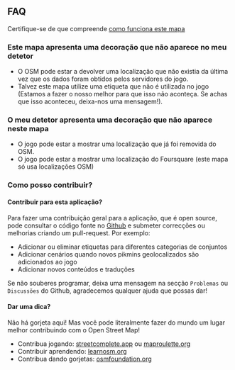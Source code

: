 ## FAQ

Certifique-se de que compreende [como funciona este mapa](#sobre)

### Este mapa apresenta uma decoração que não aparece no meu detetor

- O OSM pode estar a devolver uma localização que não existia da última vez que os dados foram obtidos pelos servidores do jogo.
- Talvez este mapa utilize uma etiqueta que não é utilizada no jogo (Estamos a fazer o nosso melhor para que isso não aconteça. Se achas que isso aconteceu, deixa-nos uma mensagem!).

### O meu detetor apresenta uma decoração que não aparece neste mapa

- O jogo pode estar a mostrar uma localização que já foi removida do OSM.
- O jogo pode estar a mostrar uma localização do Foursquare (este mapa só usa localizações OSM)

### Como posso contribuir?

#### Contribuir para esta aplicação?

Para fazer uma contribuição geral para a aplicação, que é open source, pode consultar o código fonte no [Github](https://github.com/pixlpirate/pikmin-map) e submeter correcções ou melhorias criando um pull-request. Por exemplo:
- Adicionar ou eliminar etiquetas para diferentes categorias de conjuntos
- Adicionar cenários quando novos pikmins geolocalizados são adicionados ao jogo
- Adicionar novos conteúdos e traduções

Se não souberes programar, deixa uma mensagem na secção `Problemas` ou `Discussões` do Github, agradecemos qualquer ajuda que possas dar!

#### Dar uma dica?

Não há gorjeta aqui! Mas você pode literalmente fazer do mundo um lugar melhor contribuindo com o Open Street Map!

- Contribua jogando: [streetcomplete.app](https://streetcomplete.app) ou [maproulette.org](https://maproulette.org)
- Contribuir aprendendo: [learnosm.org](https://learnosm.org)
- Contribua dando gorjetas: [osmfoundation.org](https://osmfoundation.org)